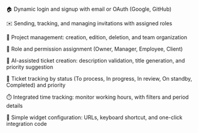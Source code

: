 🏠 Dynamic login and signup with email or OAuth (Google, GitHub)

✉️ Sending, tracking, and managing invitations with assigned roles

📂 Project management: creation, edition, deletion, and team organization

👥 Role and permission assignment (Owner, Manager, Employee, Client)

📝 AI-assisted ticket creation: description validation, title generation, and priority suggestion

🔀 Ticket tracking by status (To process, In progress, In review, On standby, Completed) and priority

⏱️ Integrated time tracking: monitor working hours, with filters and period details

🔧 Simple widget configuration: URLs, keyboard shortcut, and one-click integration code
